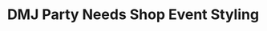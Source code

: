 ---
title: "DMJ Party Needs Shop Event Styling"
url: /tarlac/dmj-party-needs-shop-event-styling/
shop: party
---